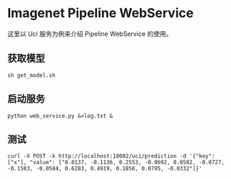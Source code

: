 # Imagenet Pipeline WebService

这里以 Uci 服务为例来介绍 Pipeline WebService 的使用。

## 获取模型
```
sh get_model.sh
```

## 启动服务

```
python web_service.py &>log.txt &
```

## 测试
```
curl -X POST -k http://localhost:18082/uci/prediction -d '{"key": ["x"], "value": ["0.0137, -0.1136, 0.2553, -0.0692, 0.0582, -0.0727, -0.1583, -0.0584, 0.6283, 0.4919, 0.1856, 0.0795, -0.0332"]}'
```
